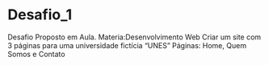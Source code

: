 # Desafio_1
 Desafio Proposto em Aula.
 Materia:Desenvolvimento Web
 Criar um site com 3 páginas para uma universidade fictícia “UNES” 
 Páginas: Home, Quem Somos e Contato
